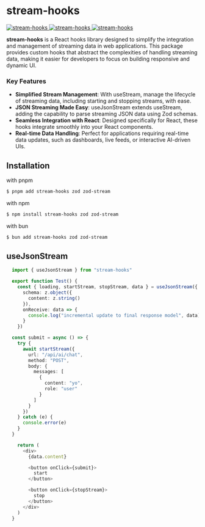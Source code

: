 # stream-hooks

[![stream-hooks](https://img.shields.io/twitter/follow/dimitrikennedy?style=social\&labelColor=000000) ](https://twitter.com/dimitrikennedy)[![stream-hooks](https://img.shields.io/github/issues/hack-dance/island-ai.svg?style=flat-square\&labelColor=000000) ](https://www.npmjs.com/package/stream-hooks)[ ](https://island.novy.work)[![stream-hooks](https://img.shields.io/npm/v/stream-hooks.svg?style=flat-square\&logo=npm\&labelColor=000000\&label=stream-hooks)](https://www.npmjs.com/package/stream-hooks)

**stream-hooks** is a React hooks library designed to simplify the integration and management of streaming data in web applications. This package provides custom hooks that abstract the complexities of handling streaming data, making it easier for developers to focus on building responsive and dynamic UI.

### Key Features

* **Simplified Stream Management**: With useStream, manage the lifecycle of streaming data, including starting and stopping streams, with ease.
* **JSON Streaming Made Easy**: useJsonStream extends useStream, adding the capability to parse streaming JSON data using Zod schemas.
* **Seamless Integration with React**: Designed specifically for React, these hooks integrate smoothly into your React components.
* **Real-time Data Handling**: Perfect for applications requiring real-time data updates, such as dashboards, live feeds, or interactive AI-driven UIs.

## Installation

with pnpm

```bash
$ pnpm add stream-hooks zod zod-stream
```

with npm

```bash
$ npm install stream-hooks zod zod-stream
```

with bun

```bash
$ bun add stream-hooks zod zod-stream
```

## useJsonStream

```typescript
  import { useJsonStream } from "stream-hooks"

  export function Test() {
    const { loading, startStream, stopStream, data } = useJsonStream({
      schema: z.object({
        content: z.string()
      }),
      onReceive: data => {
        console.log("incremental update to final response model", data)
      }
    })

  const submit = async () => {
    try {
      await startStream({
        url: "/api/ai/chat",
        method: "POST",
        body: {
          messages: [
            {
              content: "yo",
              role: "user"
            }
          ]
        }
      })
    } catch (e) {
      console.error(e)
    }
  }

    return (
      <div>
        {data.content}

        <button onClick={submit}>
          start
        </button>

        <button onClick={stopStream}>
          stop
        </button>
      </div>
    )
  }
```
